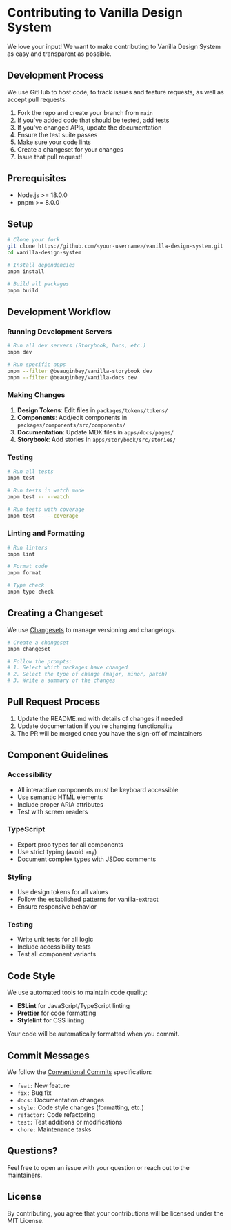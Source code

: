 # Contributing to Vanilla Design System

We love your input! We want to make contributing to Vanilla Design System as easy and transparent as possible.

## Development Process

We use GitHub to host code, to track issues and feature requests, as well as accept pull requests.

1. Fork the repo and create your branch from `main`
2. If you've added code that should be tested, add tests
3. If you've changed APIs, update the documentation
4. Ensure the test suite passes
5. Make sure your code lints
6. Create a changeset for your changes
7. Issue that pull request!

## Prerequisites

- Node.js >= 18.0.0
- pnpm >= 8.0.0

## Setup

```bash
# Clone your fork
git clone https://github.com/<your-username>/vanilla-design-system.git
cd vanilla-design-system

# Install dependencies
pnpm install

# Build all packages
pnpm build
```

## Development Workflow

### Running Development Servers

```bash
# Run all dev servers (Storybook, Docs, etc.)
pnpm dev

# Run specific apps
pnpm --filter @beauginbey/vanilla-storybook dev
pnpm --filter @beauginbey/vanilla-docs dev
```

### Making Changes

1. **Design Tokens**: Edit files in `packages/tokens/tokens/`
2. **Components**: Add/edit components in `packages/components/src/components/`
3. **Documentation**: Update MDX files in `apps/docs/pages/`
4. **Storybook**: Add stories in `apps/storybook/src/stories/`

### Testing

```bash
# Run all tests
pnpm test

# Run tests in watch mode
pnpm test -- --watch

# Run tests with coverage
pnpm test -- --coverage
```

### Linting and Formatting

```bash
# Run linters
pnpm lint

# Format code
pnpm format

# Type check
pnpm type-check
```

## Creating a Changeset

We use [Changesets](https://github.com/changesets/changesets) to manage versioning and changelogs.

```bash
# Create a changeset
pnpm changeset

# Follow the prompts:
# 1. Select which packages have changed
# 2. Select the type of change (major, minor, patch)
# 3. Write a summary of the changes
```

## Pull Request Process

1. Update the README.md with details of changes if needed
2. Update documentation if you're changing functionality
3. The PR will be merged once you have the sign-off of maintainers

## Component Guidelines

### Accessibility

- All interactive components must be keyboard accessible
- Use semantic HTML elements
- Include proper ARIA attributes
- Test with screen readers

### TypeScript

- Export prop types for all components
- Use strict typing (avoid `any`)
- Document complex types with JSDoc comments

### Styling

- Use design tokens for all values
- Follow the established patterns for vanilla-extract
- Ensure responsive behavior

### Testing

- Write unit tests for all logic
- Include accessibility tests
- Test all component variants

## Code Style

We use automated tools to maintain code quality:

- **ESLint** for JavaScript/TypeScript linting
- **Prettier** for code formatting
- **Stylelint** for CSS linting

Your code will be automatically formatted when you commit.

## Commit Messages

We follow the [Conventional Commits](https://www.conventionalcommits.org/) specification:

- `feat:` New feature
- `fix:` Bug fix
- `docs:` Documentation changes
- `style:` Code style changes (formatting, etc.)
- `refactor:` Code refactoring
- `test:` Test additions or modifications
- `chore:` Maintenance tasks

## Questions?

Feel free to open an issue with your question or reach out to the maintainers.

## License

By contributing, you agree that your contributions will be licensed under the MIT License.